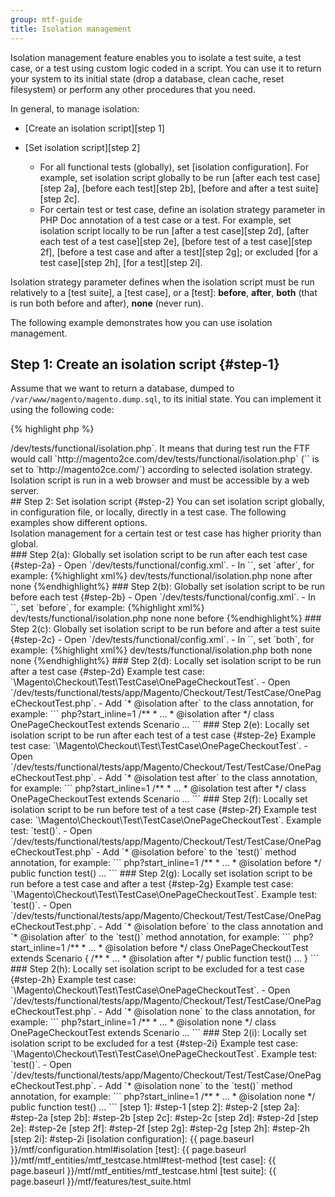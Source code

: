 ```yaml
---
group: mtf-guide
title: Isolation management
---
```


Isolation management feature enables you to isolate a test suite, a test case, or a test using custom logic coded in a script. You can use it to return your system to its initial state (drop a database, clean cache, reset filesystem) or perform any other procedures that you need.

In general, to manage isolation:

 - [Create an isolation script][step 1]
 
 - [Set isolation script][step 2]
 
    - For all functional tests (globally), set [isolation configuration]. For example, set isolation script globally to be run [after each test case][step 2a], [before each test][step 2b], [before and after a test suite][step 2c].
    - For certain test or test case, define an isolation strategy parameter in PHP Doc annotation of a test case or a test. For example, set isolation script locally to be run [after a test case][step 2d], [after each test of a test case][step 2e], [before test of a test case][step 2f], [before a test case and after a test][step 2g]; or excluded [for a test case][step 2h], [for a test][step 2i].
 
Isolation strategy parameter defines when the isolation script must be run relatively to a [test suite], a [test case], or a [test]: **before**, **after**, **both** (that is run both before and after), **none** (never run).

The following example demonstrates how you can use isolation management.

## Step 1: Create an isolation script {#step-1}

Assume that we want to return a database, dumped to `/var/www/magento/magento.dump.sql`, to its initial state. You can implement it using the following code:

{% highlight php %}
<?php
exec('mysql -umagento -pmagento -e"DROP DATABASE magento; CREATE DATABASE magento CHARACTER SET utf8;"');
exec('mysql -umagento -pmagento magento < /var/www/magento/magento.dump.sql');
{% endhighlight %}

By default, [isolation configuration] points to `dev/tests/functional/isolation.php`.
 
Add the code to `<magento root dir>/dev/tests/functional/isolation.php`.
 
It means that during test run the FTF would call `http://magento2ce.com/dev/tests/functional/isolation.php` (`<baseUrl>` is set to `http://magento2ce.com/`) according to selected isolation strategy.

<div class="bs-callout bs-callout-warning" markdown="1">
Isolation script is run in a web browser and must be accessible by a web server.
</div>

## Step 2: Set isolation script {#step-2}

You can set isolation script globally, in configuration file, or locally, directly in a test case. The following examples show different options.

<div class="bs-callout bs-callout-warning" markdown="1">
Isolation management for a certain test or test case has higher priority than global.
</div>

### Step 2(a): Globally set isolation script to be run after each test case {#step-2a}

- Open `<magento root dir>/dev/tests/functional/config.xml`.
- In `<isolation>`, set `<testCase>after</testCase>`, for example:

{%highlight xml%}
<isolation>
    <resetUrlPath>dev/tests/functional/isolation.php</resetUrlPath>
    <testSuite>none</testSuite>
    <testCase>after</testCase>
    <test>none</test>
</isolation>
{%endhighlight%}

### Step 2(b): Globally set isolation script to be run before each test {#step-2b}

- Open `<magento root dir>/dev/tests/functional/config.xml`.
- In `<isolation>`, set `<test>before</test>`, for example:

{%highlight xml%}
<isolation>
    <resetUrlPath>dev/tests/functional/isolation.php</resetUrlPath>
    <testSuite>none</testSuite>
    <testCase>none</testCase>
    <test>before</test>
</isolation>
{%endhighlight%}

### Step 2(c): Globally set isolation script to be run before and after a test suite {#step-2c}

- Open `<magento root dir>/dev/tests/functional/config.xml`.
- In `<isolation>`, set `<testSuite>both</testSuite>`, for example:

{%highlight xml%}
<isolation>
    <resetUrlPath>dev/tests/functional/isolation.php</resetUrlPath>
    <testSuite>both</testSuite>
    <testCase>none</testCase>
    <test>none</test>
</isolation>
{%endhighlight%}

### Step 2(d): Locally set isolation script to be run after a test case {#step-2d}

Example test case: `\Magento\Checkout\Test\TestCase\OnePageCheckoutTest`.

- Open `<magento root dir>/dev/tests/functional/tests/app/Magento/Checkout/Test/TestCase/OnePageCheckoutTest.php`.
- Add `* @isolation after` to the class annotation, for example:

``` php?start_inline=1
/**
 * ...
 * @isolation after
 */
class OnePageCheckoutTest extends Scenario
...
```

### Step 2(e): Locally set isolation script to be run after each test of a test case {#step-2e}

Example test case: `\Magento\Checkout\Test\TestCase\OnePageCheckoutTest`.

- Open `<magento root dir>/dev/tests/functional/tests/app/Magento/Checkout/Test/TestCase/OnePageCheckoutTest.php`.
- Add `* @isolation test after` to the class annotation, for example:

``` php?start_inline=1
/**
 * ...
 * @isolation test after
 */
class OnePageCheckoutTest extends Scenario
...
```

### Step 2(f): Locally set isolation script to be run before test of a test case {#step-2f}

Example test case: `\Magento\Checkout\Test\TestCase\OnePageCheckoutTest`.
Example test: `test()`.

- Open `<magento root dir>/dev/tests/functional/tests/app/Magento/Checkout/Test/TestCase/OnePageCheckoutTest.php`
- Add `* @isolation before` to the `test()` method annotation, for example:

``` php?start_inline=1

    /**
     * ...
     * @isolation before
     */
    public function test()
    ...
```

### Step 2(g): Locally set isolation script to be run before a test case and after a test {#step-2g}

Example test case: `\Magento\Checkout\Test\TestCase\OnePageCheckoutTest`.
Example test: `test()`.

- Open `<magento root dir>/dev/tests/functional/tests/app/Magento/Checkout/Test/TestCase/OnePageCheckoutTest.php`.
- Add `* @isolation before` to the class annotation and `* @isolation after` to the `test()` method annotation, for example:

``` php?start_inline=1
/**
 * ...
 * @isolation before
 */
class OnePageCheckoutTest extends Scenario
    {
    /**
     * ...
     * @isolation after
     */
    public function test()
    ...
    }
```

### Step 2(h): Locally set isolation script to be excluded for a test case {#step-2h}

Example test case: `\Magento\Checkout\Test\TestCase\OnePageCheckoutTest`.

- Open `<magento root dir>/dev/tests/functional/tests/app/Magento/Checkout/Test/TestCase/OnePageCheckoutTest.php`.
- Add `* @isolation none` to the class annotation, for example:

``` php?start_inline=1
/**
 * ...
 * @isolation none
 */
class OnePageCheckoutTest extends Scenario
...
```

### Step 2(i): Locally set isolation script to be excluded for a test {#step-2i}

Example test case: `\Magento\Checkout\Test\TestCase\OnePageCheckoutTest`.
Example test: `test()`.

- Open `<magento root dir>/dev/tests/functional/tests/app/Magento/Checkout/Test/TestCase/OnePageCheckoutTest.php`.
- Add `* @isolation none` to the `test()` method annotation, for example:

``` php?start_inline=1

    /**
     * ...
     * @isolation none
     */
    public function test()
    ...
```


<!-- LINK DEFINITIONS -->


[step 1]: #step-1
[step 2]: #step-2
[step 2a]: #step-2a
[step 2b]: #step-2b
[step 2c]: #step-2c
[step 2d]: #step-2d
[step 2e]: #step-2e
[step 2f]: #step-2f
[step 2g]: #step-2g
[step 2h]: #step-2h
[step 2i]: #step-2i

[isolation configuration]: {{ page.baseurl }}/mtf/configuration.html#isolation
[test]: {{ page.baseurl }}/mtf/mtf_entities/mtf_testcase.html#test-method
[test case]: {{ page.baseurl }}/mtf/mtf_entities/mtf_testcase.html
[test suite]: {{ page.baseurl }}/mtf/features/test_suite.html
